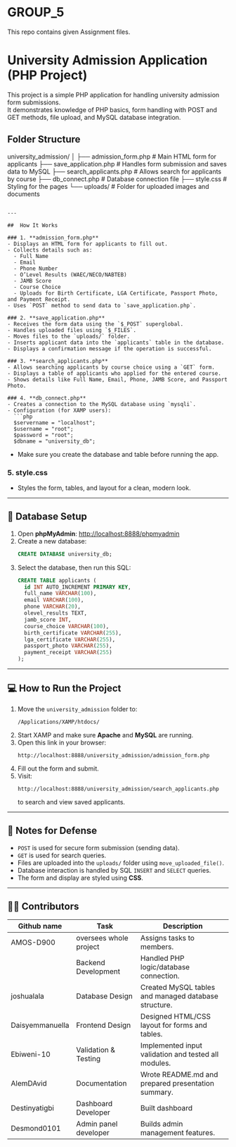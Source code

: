  # GROUP_5
This repo contains given Assignment files.
# University Admission Application (PHP Project)

This project is a simple PHP application for handling university admission form submissions.  
It demonstrates knowledge of PHP basics, form handling with POST and GET methods, file upload, and MySQL database integration.


## Folder Structure

university_admission/
│
├── admission_form.php        # Main HTML form for applicants
├── save_application.php      # Handles form submission and saves data to MySQL
├── search_applicants.php     # Allows search for applicants by course
├── db_connect.php            # Database connection file
├── style.css                 # Styling for the pages
└── uploads/                  # Folder for uploaded images and documents
```

---

##  How It Works

### 1. **admission_form.php**
- Displays an HTML form for applicants to fill out.
- Collects details such as:
  - Full Name
  - Email
  - Phone Number
  - O’Level Results (WAEC/NECO/NABTEB)
  - JAMB Score
  - Course Choice
  - Uploads for Birth Certificate, LGA Certificate, Passport Photo, and Payment Receipt.
- Uses `POST` method to send data to `save_application.php`.

### 2. **save_application.php**
- Receives the form data using the `$_POST` superglobal.
- Handles uploaded files using `$_FILES`.
- Moves files to the `uploads/` folder.
- Inserts applicant data into the `applicants` table in the database.
- Displays a confirmation message if the operation is successful.

### 3. **search_applicants.php**
- Allows searching applicants by course choice using a `GET` form.
- Displays a table of applicants who applied for the entered course.
- Shows details like Full Name, Email, Phone, JAMB Score, and Passport Photo.

### 4. **db_connect.php**
- Creates a connection to the MySQL database using `mysqli`.
- Configuration (for XAMP users):
  ```php
  $servername = "localhost";
  $username = "root";
  $password = "root";
  $dbname = "university_db";
  ```
- Make sure you create the database and table before running the app.

### 5. **style.css**
- Styles the form, tables, and layout for a clean, modern look.

---

## 🧠 Database Setup

1. Open **phpMyAdmin**: [http://localhost:8888/phpmyadmin](http://localhost:8888/phpmyadmin)
2. Create a new database:
   ```sql
   CREATE DATABASE university_db;
   ```
3. Select the database, then run this SQL:
   ```sql
   CREATE TABLE applicants (
     id INT AUTO_INCREMENT PRIMARY KEY,
     full_name VARCHAR(100),
     email VARCHAR(100),
     phone VARCHAR(20),
     olevel_results TEXT,
     jamb_score INT,
     course_choice VARCHAR(100),
     birth_certificate VARCHAR(255),
     lga_certificate VARCHAR(255),
     passport_photo VARCHAR(255),
     payment_receipt VARCHAR(255)
   );
   ```

---

## 💻 How to Run the Project

1. Move the `university_admission` folder to:
   ```
   /Applications/XAMP/htdocs/
   ```
2. Start XAMP and make sure **Apache** and **MySQL** are running.
3. Open this link in your browser:
   ```
   http://localhost:8888/university_admission/admission_form.php
   ```
4. Fill out the form and submit.
5. Visit:
   ```
   http://localhost:8888/university_admission/search_applicants.php
   ```
   to search and view saved applicants.

---

## 🧾 Notes for Defense

- `POST` is used for secure form submission (sending data).
- `GET` is used for search queries.
- Files are uploaded into the `uploads/` folder using `move_uploaded_file()`.
- Database interaction is handled by SQL `INSERT` and `SELECT` queries.
- The form and display are styled using **CSS**.

---

## 👨‍💻 Contributors

| Github name            | Task                     |Description
|------------------------|--------------------------|-----------------------------------------------------
| AMOS-D900              | oversees whole project   | Assigns tasks to members.               
|                        | Backend Development      | Handled PHP logic/database connection.  
| joshualala             | Database Design          | Created MySQL tables and managed database structure.             
| Daisyemmanuella        | Frontend Design          | Designed HTML/CSS layout for forms and tables.       
| Ebiweni-10             | Validation & Testing     | Implemented input validation and tested all modules.
| AlemDAvid              | Documentation            | Wrote README.md and prepared presentation summary.
| Destinyatigbi          | Dashboard Developer      | Built dashboard
| Desmond0101            | Admin panel developer    | Builds admin management features.



